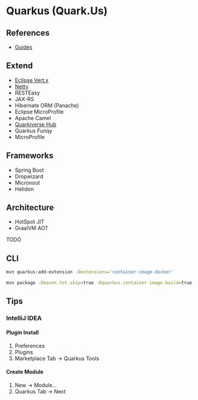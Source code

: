 # Quarkus (Quark.Us)

<!--
https://code.quarkus.io/
https://www.apress.com/br/book/9781484260319
https://leanpub.com/playing-with-java-microservices-with-quarkus-and-k8s

https://quarkus.io/guides/hibernate-orm-panache
-->

## References

- [Guides](https://quarkus.io/guides/)

## Extend

- [Eclipse Vert.x](/eclipse-vert.x.md)
- [Netty](/netty.md)
- RESTEasy
- JAX-RS
- Hibernate ORM (Panache)
- Eclipse MicroProfile
- Apache Camel
- [Quarkiverse Hub](https://github.com/quarkiverse)
- Quarkus Funqy
- MicroProfile

## Frameworks

- Spring Boot
- Dropwizard
- Micronout
- Helidon

## Architecture

- HotSpot JIT
- GraalVM AOT

<!--
Java first
Container first
K-Native
Cloud-Native
Microservice first
Function as a Service (Serverless)

Elastic
Resilient
Responsive
Message-Driven
-->

TODO

<!--
https://www.linkedin.com/learning/learning-quarkus/supersonic-java-with-quarkus

https://www.linkedin.com/learning/java-microservices-with-graalvm/running-java-faster-with-graalvm
https://app.pluralsight.com/library/courses/allthetalks-session-86/table-of-contents

https://www.amazon.com.br/Beginning-Quarkus-Framework-Cloud-Native-Microservices-ebook/dp/B08JGJDQ49/ref=asc_df_B08JGJDQ49/?tag=googleshopp00-20&linkCode=df0&hvadid=469812248540&hvpos=&hvnetw=g&hvrand=4368842893524740968&hvpone=&hvptwo=&hvqmt=&hvdev=c&hvdvcmdl=&hvlocint=&hvlocphy=1001541&hvtargid=pla-969767411212&psc=1
https://www.amazon.com.br/Quarkus-Cookbook-Kubernetes-Optimized-Solutions-English-ebook/dp/B08D364VMD/ref=asc_df_B08D364VMD/?tag=googleshopp00-20&linkCode=df0&hvadid=452574157606&hvpos=&hvnetw=g&hvrand=4368842893524740968&hvpone=&hvptwo=&hvqmt=&hvdev=c&hvdvcmdl=&hvlocint=&hvlocphy=1001541&hvtargid=pla-929436991334&psc=1

https://www.udemy.com/course/quarkus-backend-development-java/

https://www.udemy.com/course/des-web-quarkus-basico/

https://www.oreilly.com/live-training/courses/java-microservices-with-quarkus-and-microprofile/0636920378327/
-->

## CLI

<!--
https://github.com/quarkusio/quarkus/blob/master/docs/src/main/asciidoc/cli-tooling.adoc
-->

```sh
mvn quarkus:add-extension -Dextensions='container-image-docker'

mvn package -Dmaven.tet.skip=true -Dquarkus.container-image.build=true
```

## Tips

### IntelliJ IDEA

#### Plugin Install

1. Preferences
2. Plugins
3. Marketplace Tab -> Quarkus Tools

#### Create Module

1. New -> Module...
2. Quarkus Tab -> Next